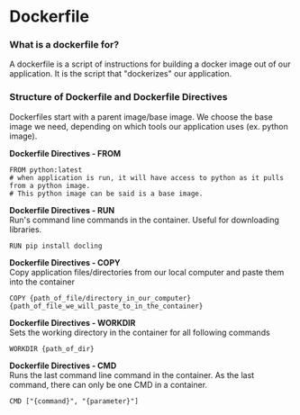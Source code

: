 # Dockerfile

### What is a dockerfile for?
A dockerfile is a script of instructions for building a docker image out of our application. It is the script that "dockerizes" our application.  

### Structure of Dockerfile and Dockerfile Directives
Dockerfiles start with a parent image/base image. We choose the base image we need, depending on which tools our application uses (ex. python image).  

**Dockerfile Directives - FROM**
```
FROM python:latest
# when application is run, it will have access to python as it pulls from a python image.
# This python image can be said is a base image.
```
**Dockerfile Directives - RUN**  
Run's command line commands in the container. Useful for downloading libraries.  
```
RUN pip install docling
```

**Dockerfile Directives - COPY**  
Copy application files/directories from our local computer and paste them into the container
```
COPY {path_of_file/directory_in_our_computer} {path_of_file_we_will_paste_to_in_the_container}
```

**Dockerfile Directives - WORKDIR**  
Sets the working directory in the container for all following commands
```
WORKDIR {path_of_dir}
```

**Dockerfile Directives - CMD**  
Runs the last command line command in the container. As the last command, there can only be one CMD in a container.
```
CMD ["{command}", "{parameter}"]
```
